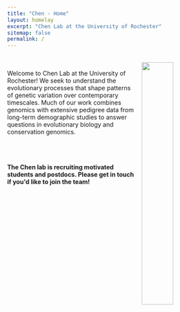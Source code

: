 ```yaml
---
title: "Chen - Home"
layout: homelay
excerpt: "Chen Lab at the University of Rochester"
sitemap: false
permalink: /
---
```


<br>
<img src = "{{ site.url}}{{ site.baseurl}}/images/RaazPed.jpg" class="img-responsive" width = "38%" style="float: right; padding-left: 10px" />
<br>
Welcome to Chen Lab at the University of Rochester! We seek to understand the evolutionary processes that shape patterns of genetic variation over contemporary timescales. Much of our work combines genomics with extensive pedigree data from long-term demographic studies to answer questions in evolutionary biology and conservation genomics.


<br><br><br>
**The Chen lab is recruiting motivated students and postdocs. Please get in touch if you'd like to join the team!** 









